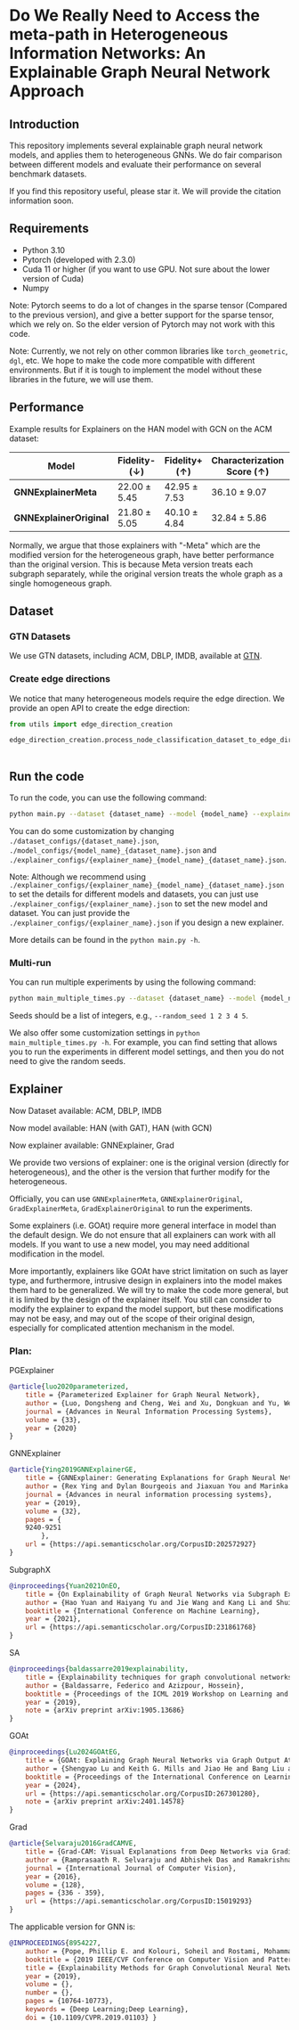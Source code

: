 # Do We Really Need to Access the meta-path in Heterogeneous Information Networks: An Explainable Graph Neural Network Approach

## Introduction

This repository implements several explainable graph neural network models, and applies them to heterogeneous GNNs.
We do fair comparison between different models and evaluate their performance on several benchmark datasets.

If you find this repository useful, please star it. We will provide the citation information soon.

## Requirements

- Python 3.10
- Pytorch (developed with 2.3.0)
- Cuda 11 or higher (if you want to use GPU. Not sure about the lower version of Cuda)
- Numpy

Note: Pytorch seems to do a lot of changes in the sparse tensor (Compared to the previous version), and give
a better support for the sparse tensor, which we rely on. So the elder version of Pytorch may not work with this code.

Note: Currently, we not rely on other common libraries like `torch_geometric`, `dgl`, etc. We hope to make the code more
compatible with different environments. But if it is tough to implement the model without these libraries in the future,
we will use them.

## Performance

Example results for Explainers on the HAN model with GCN on the ACM dataset:

| **Model**                | **Fidelity- (↓)** | **Fidelity+ (↑)** | **Characterization Score (↑)** | **Macro-F1 (↑)** | **Micro-F1 (↑)** |
|--------------------------|-------------------|-------------------|--------------------------------|------------------|------------------|
| **GNNExplainerMeta**     | $22.00 \pm 5.45$  | $42.95 \pm 7.53$  | $36.10 \pm 9.07$               | $67.06 \pm 5.87$ | $69.85 \pm 5.00$ |
| **GNNExplainerOriginal** | $21.80 \pm 5.05$  | $40.10 \pm 4.84$  | $32.84 \pm 5.86$               | $65.61 \pm 4.95$ | $68.75 \pm 4.86$ |

Normally, we argue that those explainers with "-Meta" which are the modified version for the heterogeneous graph, have
better performance than the original version. This is because Meta version treats each subgraph separately, while the
original version treats the whole graph as a single homogeneous graph.

## Dataset

### GTN Datasets

We use GTN datasets, including ACM, DBLP, IMDB, available at
[GTN](https://github.com/seongjunyun/Graph_Transformer_Networks).

### Create edge directions

We notice that many heterogeneous models require the edge direction. We provide an open API to create the edge
direction:

```python
from utils import edge_direction_creation

edge_direction_creation.process_node_classification_dataset_to_edge_directions(dataset_path={"Your dataset"},
                                                                               label_path={"Your labels.pkl file"})
```

## Run the code

To run the code, you can use the following command:

```bash
python main.py --dataset {dataset_name} --model {model_name} --explainer {explainer_name} --random_seed {seed}
```

You can do some customization by
changing `./dataset_configs/{dataset_name}.json`, `./model_configs/{model_name}_{dataset_name}.json`
and `./explainer_configs/{explainer_name}_{model_name}_{dataset_name}.json`.

Note: Although we recommend using `./explainer_configs/{explainer_name}_{model_name}_{dataset_name}.json` to set
the details for different models and datasets, you can just use `./explainer_configs/{explainer_name}.json` to set the
new model and dataset. You can just provide the `./explainer_configs/{explainer_name}.json` if you design a new
explainer.

More details can be found in the `python main.py -h`.

### Multi-run

You can run multiple experiments by using the following command:

```bash
python main_multiple_times.py --dataset {dataset_name} --model {model_name} --explainer {explainer_name} --random_seed {seeds}
```

Seeds should be a list of integers, e.g., `--random_seed 1 2 3 4 5`.

We also offer some customization settings in `python main_multiple_times.py -h`. For example, you can find setting that
allows you to run the experiments in different model settings, and then you do not need to give the random seeds.

## Explainer

Now Dataset available: ACM, DBLP, IMDB

Now model available: HAN (with GAT), HAN (with GCN)

Now explainer available: GNNExplainer, Grad

We provide two versions of explainer: one is the original version (directly for heterogeneous), and the other is the
version that further modify for the heterogeneous.

Officially, you can use `GNNExplainerMeta`, `GNNExplainerOriginal`, `GradExplainerMeta`, `GradExplainerOriginal` to
run the experiments.

Some explainers (i.e. GOAt) require more general interface in model than the default design. We do not ensure that all
explainers can work with all models. If you want to use a new model, you may need additional modification in the model.

More importantly, explainers like GOAt have strict limitation on such as layer type, and furthermore, intrusive design
in explainers into the model makes them hard to be generalized. We will try to make the code more general, but it is
limited by the design of the explainer itself. You still can consider to modify the explainer to expand the model
support, but these modifications may not be easy, and may out of the scope of their original design, especially for
complicated attention mechanism in the model.

### Plan:

PGExplainer

```bibtex
@article{luo2020parameterized,
    title = {Parameterized Explainer for Graph Neural Network},
    author = {Luo, Dongsheng and Cheng, Wei and Xu, Dongkuan and Yu, Wenchao and Zong, Bo and Chen, Haifeng and Zhang, Xiang},
    journal = {Advances in Neural Information Processing Systems},
    volume = {33},
    year = {2020}
}
```

GNNExplainer

```bibtex
@article{Ying2019GNNExplainerGE,
    title = {GNNExplainer: Generating Explanations for Graph Neural Networks},
    author = {Rex Ying and Dylan Bourgeois and Jiaxuan You and Marinka Zitnik and Jure Leskovec},
    journal = {Advances in neural information processing systems},
    year = {2019},
    volume = {32},
    pages = {
    9240-9251
        },
    url = {https://api.semanticscholar.org/CorpusID:202572927}
}
```

SubgraphX

```bibtex
@inproceedings{Yuan2021OnEO,
    title = {On Explainability of Graph Neural Networks via Subgraph Explorations},
    author = {Hao Yuan and Haiyang Yu and Jie Wang and Kang Li and Shuiwang Ji},
    booktitle = {International Conference on Machine Learning},
    year = {2021},
    url = {https://api.semanticscholar.org/CorpusID:231861768}
}
```

SA

```bibtex
@inproceedings{baldassarre2019explainability,
    title = {Explainability techniques for graph convolutional networks},
    author = {Baldassarre, Federico and Azizpour, Hossein},
    booktitle = {Proceedings of the ICML 2019 Workshop on Learning and Reasoning with Graph-Structured Representations},
    year = {2019},
    note = {arXiv preprint arXiv:1905.13686}
}
```

GOAt

```bibtex
@inproceedings{Lu2024GOAtEG,
    title = {GOAt: Explaining Graph Neural Networks via Graph Output Attribution},
    author = {Shengyao Lu and Keith G. Mills and Jiao He and Bang Liu and Di Niu},
    booktitle = {Proceedings of the International Conference on Learning Representations (ICLR)},
    year = {2024},
    url = {https://api.semanticscholar.org/CorpusID:267301280},
    note = {arXiv preprint arXiv:2401.14578}
}

```

Grad

```bibtex
@article{Selvaraju2016GradCAMVE,
    title = {Grad-CAM: Visual Explanations from Deep Networks via Gradient-Based Localization},
    author = {Ramprasaath R. Selvaraju and Abhishek Das and Ramakrishna Vedantam and Michael Cogswell and Devi Parikh and Dhruv Batra},
    journal = {International Journal of Computer Vision},
    year = {2016},
    volume = {128},
    pages = {336 - 359},
    url = {https://api.semanticscholar.org/CorpusID:15019293}
}
```

The applicable version for GNN is:

```bibtex
@INPROCEEDINGS{8954227,
    author = {Pope, Phillip E. and Kolouri, Soheil and Rostami, Mohammad and Martin, Charles E. and Hoffmann, Heiko},
    booktitle = {2019 IEEE/CVF Conference on Computer Vision and Pattern Recognition (CVPR)},
    title = {Explainability Methods for Graph Convolutional Neural Networks},
    year = {2019},
    volume = {},
    number = {},
    pages = {10764-10773},
    keywords = {Deep Learning;Deep Learning},
    doi = {10.1109/CVPR.2019.01103} }
```

